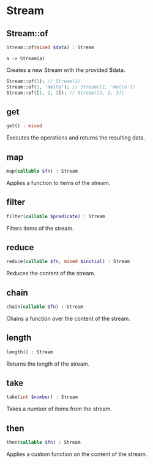 # Stream
## Stream::of
```php
Stream::of(mixed $data) : Stream
```
```
a -> Stream(a)
```
Creates a new Stream with the provided $data.
```php
Stream::of(1); // Stream(1)
Stream::of(1, 'Hello'); // Stream([1, 'Hello'])
Stream::of([1, 2, 3]); // Stream([1, 2, 3])
```
## get
```php
get() : mixed
```
Executes the operations and returns the resulting data.
## map
```php
map(callable $fn) : Stream
```
Applies a function to items of the stream.
## filter
```php
filter(callable $predicate) : Stream
```
Filters items of the stream.
## reduce
```php
reduce(callable $fn, mixed $initial) : Stream
```
Reduces the content of the stream.
## chain
```php
chain(callable $fn) : Stream
```
Chains a function over the content of the stream.
## length
```php
length() : Stream
```
Returns the length of the stream.
## take
```php
take(int $number) : Stream
```
Takes a number of items from the stream.
## then
```php
then(callable $fn) : Stream
```
Applies a custom function on the content of the stream.